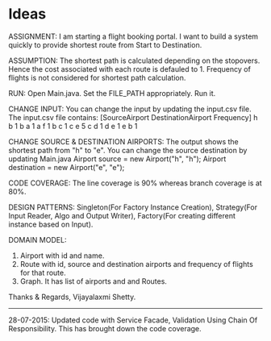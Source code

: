 # Ideas


ASSIGNMENT: 
I am starting a flight booking portal. 
I want to build a system quickly to provide shortest route from Start to Destination.

ASSUMPTION: 
The shortest path is calculated depending on the stopovers. 
Hence the cost associated with each route is defauled to 1. 
Frequency of flights is not considered for shortest path calculation.

RUN: 
Open Main.java. Set the FILE_PATH appropriately. Run it.

CHANGE INPUT: 
You can change the input by updating the input.csv file. The input.csv file contains: [SourceAirport DestinationAirport Frequency] h b 1 b a 1 a f 1 b c 1 c e 5 c d 1 d e 1 e b 1

CHANGE SOURCE & DESTINATION AIRPORTS: 
The output shows the shortest path from "h" to "e". You can change the source destination by updating Main.java Airport source = new Airport("h", "h"); Airport destination = new Airport("e", "e");

CODE COVERAGE: 
The line coverage is 90% whereas branch coverage is at 80%.

DESIGN PATTERNS:
Singleton(For Factory Instance Creation), 
Strategy(For Input Reader, Algo and Output Writer), 
Factory(For creating different instance based on Input).

DOMAIN MODEL:
1. Airport with id and name. 
2. Route with id, source and destination airports and frequency of flights for that route. 
3. Graph. It has list of airports and and Routes.

Thanks & Regards, 
Vijayalaxmi Shetty.


**************************************************************************************************************************************************************************************************************************************************


28-07-2015: 
Updated code with Service Facade, Validation Using Chain Of Responsibility.
This has brought down the code coverage. 




